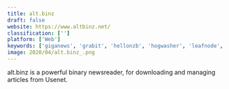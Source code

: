 ```yaml
---
title: alt.binz
draft: false 
website: https://www.altbinz.net/
classification: ['']
platform: ['Web']
keywords: ['giganews', 'grabit', 'hellonzb', 'hogwasher', 'leafnode', 'lottanzb', 'meetup', 'mimo', 'nzbget', 'nzblord', 'newsbin', 'nzb_leech', 'nzbvortex', 'padlet_briefcase', 'pan', 'sabnzbd', 'syncback', 'unison', 'usenet.net', 'rsync']
image: 2020/04/alt.binz_.png
---
```

alt.binz is a powerful binary newsreader, for downloading and managing articles from Usenet.